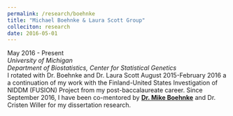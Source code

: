 ```yaml
---
permalink: /research/boehnke
title: "Michael Boehnke & Laura Scott Group"
colleciton: research
date: 2016-05-01
---
```


May 2016 - Present  
*University of Michigan*  
*Department of Biostatistics, Center for Statistical Genetics*  
I rotated with Dr. Boehnke and Dr. Laura Scott August 2015-February 2016 a a continuation of my work with the Finland-United States Investigation of NIDDM (FUSION) Project from my post-baccalaureate career. Since September 2016, I have been co-mentored by [**Dr. Mike Boehnke**](https://sph.umich.edu/faculty-profiles/boehnke-michael.html) and Dr. Cristen Willer for my dissertation research.
